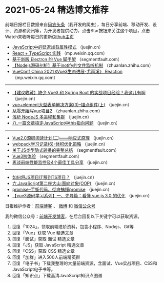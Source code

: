 # 2021-05-24 精选博文推荐

前端日报栏目数据来自[码农头条](https://toutiao.qdkfweb.cn/)（我开发的爬虫），每日分享前端、移动开发、设计、资源和资讯等，为开发者提供动力，点击Star按钮来关注这个项目，点击Watch来收听每日的更新[Github主页](https://github.com/kujian/frontendDaily)
* [JavaScript中的延迟加载属性模式](https://juejin.cn/post/6965376229914443813) （juejin.cn）
* [React + TypeScript 实践](https://mp.weixin.qq.com/s/LQ51MMCzR1lDIBGBEmkjNA) （mp.weixin.qq.com）
* [基于新版 Electron 的 Vue 脚手架](https://segmentfault.com/a/1190000040049904) （segmentfault.com）
* [【Nodejs源码剖析】基于inotify的文件监听机制](https://zhuanlan.zhihu.com/p/374554951) （zhuanlan.zhihu.com）
* [VueConf China 2021 《Vue3生态进展-尤雨溪》 Reaction](https://mp.weixin.qq.com/s?__biz=MzIyMDkwODczNw==&mid=2247498799&idx=1&sn=428c2ff5600193c6e826ad66fb6c1f2a) （mp.weixin.qq.com）

***
* [【建议收藏】缺少 Vue3 和 Spring Boot 的实战项目经验？我这儿有啊](https://juejin.cn/post/6965469101636452388) （juejin.cn）
* [vue+element大型表单解决方案(3)&#8211;锚点组件(上)](https://juejin.cn/post/6965323570738102303) （juejin.cn）
* [从零开始写vue项目2](https://zhuanlan.zhihu.com/p/374610281) （zhuanlan.zhihu.com）
* [浅析 NodeJS 多进程和集群](https://juejin.cn/post/6965314108811902990) （juejin.cn）
* [八.一篇文章搞定JavaScript中this指向问题](https://juejin.cn/post/6965419256108449823) （juejin.cn）

***
* [Vue2.0源码阅读计划(二)——响应式原理](https://juejin.cn/post/6965169040826302471) （juejin.cn）
* [webpack学习记录(6)-体积优化策略](https://juejin.cn/post/6965401141156773924) （juejin.cn）
* [关于JS类型隐式转换的完整总结](https://segmentfault.com/a/1190000040048164) （segmentfault.com）
* [Vue3初体验](https://segmentfault.com/a/1190000040050254) （segmentfault.com）
* [再谈前端性能监控及4个最佳工具分享](https://juejin.cn/post/6965141438828904478) （juejin.cn）

***
* [如何将JS项目迁移到TS项目？](https://juejin.cn/post/6965392606150787079) （juejin.cn）
* [六.JavaScript第二座大山:面向对象(OOP)](https://juejin.cn/post/6965138864155394078) （juejin.cn）
* [promise&#8211;手撕代码，彻底搞懂promise](https://juejin.cn/post/6965390884200251406) （juejin.cn）
* [【vue3源码学习系列】一、先导篇：看懂 vue.js 3.0 的优化](https://juejin.cn/post/6965138595434725390) （juejin.cn）

日报维护作者：[前端博客](https://qdkfweb.cn/) 、 [微博](http://weibo.com/kujian) 和 [微信公众号](https://open.weixin.qq.com/qr/code?username=caibaojian_com)

我的微信公众号：[前端开发博客](https://open.weixin.qq.com/qr/code?username=caibaojian_com)，在后台回复以下关键字可以获取资源。

1. 回复「1024」，领取前端进阶资料，包含小程序、Nodejs、Git等
2. 回复「Vue」获取 Vue 精选文章
3. 回复「面试」获取 面试 精选文章
4. 回复「JS」获取 JavaScript 精选文章
5. 回复「CSS」获取 CSS 精选文章
6. 回复「加群」进入500人前端精英群
7. 回复「电子书」下载我整理的大量前端资源，含面试、Vue实战项目、CSS和JavaScript电子书等。
8. 回复「知识点」下载高清JavaScript知识点图谱